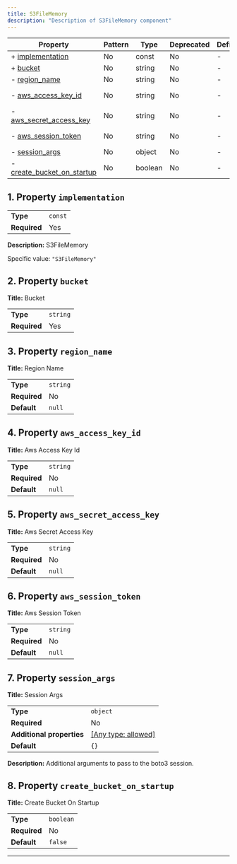 ```yaml
---
title: S3FileMemory
description: "Description of S3FileMemory component"
---
```


| Property                                                 | Pattern | Type    | Deprecated | Definition | Title/Description        |
| -------------------------------------------------------- | ------- | ------- | ---------- | ---------- | ------------------------ |
| + [implementation](#implementation )                     | No      | const   | No         | -          | S3FileMemory             |
| + [bucket](#bucket )                                     | No      | string  | No         | -          | Bucket                   |
| - [region_name](#region_name )                           | No      | string  | No         | -          | Region Name              |
| - [aws_access_key_id](#aws_access_key_id )               | No      | string  | No         | -          | Aws Access Key Id        |
| - [aws_secret_access_key](#aws_secret_access_key )       | No      | string  | No         | -          | Aws Secret Access Key    |
| - [aws_session_token](#aws_session_token )               | No      | string  | No         | -          | Aws Session Token        |
| - [session_args](#session_args )                         | No      | object  | No         | -          | Session Args             |
| - [create_bucket_on_startup](#create_bucket_on_startup ) | No      | boolean | No         | -          | Create Bucket On Startup |

## <a name="implementation"></a>1. Property `implementation`

|              |         |
| ------------ | ------- |
| **Type**     | `const` |
| **Required** | Yes     |

**Description:** S3FileMemory

Specific value: `"S3FileMemory"`

## <a name="bucket"></a>2. Property `bucket`

**Title:** Bucket

|              |          |
| ------------ | -------- |
| **Type**     | `string` |
| **Required** | Yes      |

## <a name="region_name"></a>3. Property `region_name`

**Title:** Region Name

|              |          |
| ------------ | -------- |
| **Type**     | `string` |
| **Required** | No       |
| **Default**  | `null`   |

## <a name="aws_access_key_id"></a>4. Property `aws_access_key_id`

**Title:** Aws Access Key Id

|              |          |
| ------------ | -------- |
| **Type**     | `string` |
| **Required** | No       |
| **Default**  | `null`   |

## <a name="aws_secret_access_key"></a>5. Property `aws_secret_access_key`

**Title:** Aws Secret Access Key

|              |          |
| ------------ | -------- |
| **Type**     | `string` |
| **Required** | No       |
| **Default**  | `null`   |

## <a name="aws_session_token"></a>6. Property `aws_session_token`

**Title:** Aws Session Token

|              |          |
| ------------ | -------- |
| **Type**     | `string` |
| **Required** | No       |
| **Default**  | `null`   |

## <a name="session_args"></a>7. Property `session_args`

**Title:** Session Args

|                           |                                                                           |
| ------------------------- | ------------------------------------------------------------------------- |
| **Type**                  | `object`                                                                  |
| **Required**              | No                                                                        |
| **Additional properties** | [[Any type: allowed]](# "Additional Properties of any type are allowed.") |
| **Default**               | `{}`                                                                      |

**Description:** Additional arguments to pass to the boto3 session.

## <a name="create_bucket_on_startup"></a>8. Property `create_bucket_on_startup`

**Title:** Create Bucket On Startup

|              |           |
| ------------ | --------- |
| **Type**     | `boolean` |
| **Required** | No        |
| **Default**  | `false`   |

----------------------------------------------------------------------------------------------------------------------------
